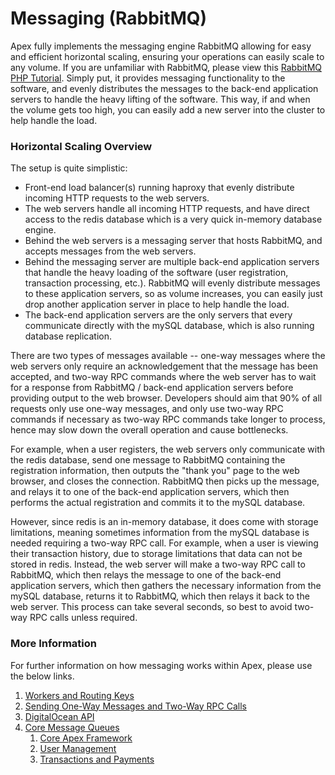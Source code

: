 
# Messaging (RabbitMQ)

Apex fully implements the messaging engine RabbitMQ allowing for easy and efficient horizontal scaling, ensuring your operations can easily scale to any volume.  If you are 
unfamiliar with RabbitMQ, please view this [RabbitMQ PHP Tutorial](https://www.rabbitmq.com/tutorials/tutorial-one-php.html).  Simply put, it provides messaging 
functionality to the software, and evenly distributes the messages to the back-end application servers to handle the heavy lifting of the software.  This way, if and when the volume gets too high, 
you can easily add a new server into the cluster to help handle the load.


### Horizontal Scaling Overview

The setup is quite simplistic:

* Front-end load balancer(s) running haproxy that evenly distribute incoming HTTP requests to the web servers.
* The web servers handle all incoming HTTP requests, and have direct access to the redis database which is a very quick in-memory database engine.
* Behind the web servers is a messaging server that hosts RabbitMQ, and accepts messages from the web servers.
* Behind the messaging server are multiple back-end application servers that handle the heavy loading of the software (user registration, transaction processing, etc.).  RabbitMQ will evenly distribute messages to these application servers, so as volume increases, you can easily just drop another application server in place to help handle the load.
* The back-end application servers are the only servers that every communicate directly with the mySQL database, which is also running database replication.

There are two types of messages available -- one-way messages where the web servers only require an acknowledgement that the message has been accepted, and 
two-way RPC commands where the web server has to wait for a response from RabbitMQ / back-end application servers before providing output to the web browser.  Developers should aim 
that 90% of all requests only use one-way messages, and only use two-way RPC commands if necessary as two-way RPC commands take longer to process, hence may slow down the overall operation and cause bottlenecks.

For example, when a user registers, the web servers only communicate with the redis database, send one message to RabbitMQ containing the registration information, 
then outputs the "thank you" page to the web browser, and closes the connection.  RabbitMQ then picks up the message, and relays it to one of the back-end application servers, which then performs the actual registration and commits it to the 
mySQL database.

However, since redis is an in-memory database, it does come with storage limitations, meaning sometimes information from the mySQL database is needed requiring a 
two-way RPC call.  For example, when a user is viewing their transaction history, due to storage limitations that data can not be stored in redis.  Instead, the web server will 
make a two-way RPC call to RabbitMQ, which then relays the message to one of the back-end application servers, which then gathers the necessary information from 
the mySQL database, returns it to RabbitMQ, which then relays it back to the web server.  This process can take several seconds, so best to avoid two-way RPC calls unless required.

### More Information

For further information on how messaging works within Apex, please use the below links.

1. [Workers and Routing Keys](components/worker.md)
2. [Sending One-Way Messages and Two-Way RPC Calls](messaging_send.md)
3. [DigitalOcean API](digitalocean.md)
4. [Core Message Queues](messaging_queues.md)
    1. [Core Apex Framework](core/messages.md)
    2. [User Management](core/users.md)
    3. [Transactions and Payments](transaction/messages.md)


